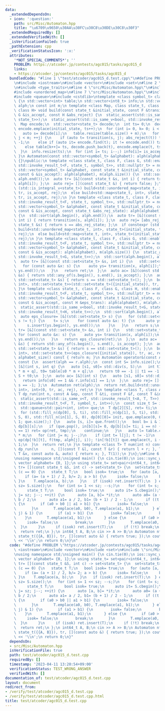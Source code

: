 ```yaml
---
data:
  _extendedDependsOn:
  - icon: ':question:'
    path: src/Misc/Automaton.hpp
    title: "\u6709\u9650\u30AA\u30FC\u30C8\u30DE\u30C8\u30F3"
  _extendedRequiredBy: []
  _extendedVerifiedWith: []
  _isVerificationFailed: true
  _pathExtension: cpp
  _verificationStatusIcon: ':x:'
  attributes:
    '*NOT_SPECIAL_COMMENTS*': ''
    PROBLEM: https://atcoder.jp/contests/agc015/tasks/agc015_d
    links:
    - https://atcoder.jp/contests/agc015/tasks/agc015_d
  bundledCode: "#line 1 \"test/atcoder/agc015_d.test.cpp\"\n#define PROBLEM \"https://atcoder.jp/contests/agc015/tasks/agc015_d\"\
    \n#include <iostream>\n#include <vector>\n#include <set>\n#line 2 \"src/Misc/Automaton.hpp\"\
    \n#include <type_traits>\n#line 4 \"src/Misc/Automaton.hpp\"\n#include <map>\n\
    #include <unordered_map>\n#line 7 \"src/Misc/Automaton.hpp\"\n#include <algorithm>\n\
    #include <queue>\n#include <cstdlib>\ntemplate <class symbol_t> class Automaton\
    \ {\n std::vector<int> table;\n std::vector<int8_t> info;\n std::vector<symbol_t>\
    \ alph;\n const int m;\n template <class Map, class state_t, class F, class G,\
    \ class H> void build(const state_t &initial_state, const F &transition, const\
    \ G &is_accept, const H &abs_reject) {\n  static_assert(std::is_same_v<bool, std::invoke_result_t<G,\
    \ state_t>>);\n  static_assert(std::is_same_v<bool, std::invoke_result_t<H, state_t>>);\n\
    \  Map encode;\n  std::vector<state_t> decode;\n  int ts= 0;\n  decode.push_back(initial_state),\
    \ encode.emplace(initial_state, ts++);\n  for (int i= 0, k= 0; i < ts; ++i) {\n\
    \   auto s= decode[i];\n   table.resize(table.size() + m);\n   for (int j= 0;\
    \ j < m; ++j) {\n    if (auto t= transition(s, j); abs_reject(t)) table[k++]=\
    \ -1;\n    else if (auto it= encode.find(t); it != encode.end()) table[k++]= it->second;\n\
    \    else table[k++]= ts, decode.push_back(t), encode.emplace(t, ts++);\n   }\n\
    \  }\n  info.resize(ts);\n  for (int i= ts; i--;) info[i]= is_accept(decode[i]);\n\
    \ }\n Automaton(const std::vector<symbol_t> &alphabet): alph(alphabet), m(alph.size())\
    \ {}\npublic:\n template <class state_t, class F, class G, std::enable_if_t<std::is_same_v<state_t,\
    \ std::invoke_result_t<F, state_t, symbol_t>>, std::nullptr_t> = nullptr> Automaton(const\
    \ std::vector<symbol_t> &alphabet, const state_t &initial_state, const F &transition,\
    \ const G &is_accept): alph(alphabet), m(alph.size()) {\n  std::sort(alph.begin(),\
    \ alph.end());\n  auto tr= [&](const state_t &s, int i) { return transition(s,\
    \ alph[i]); };\n  auto rej= [](const state_t &) { return false; };\n  if constexpr\
    \ (std::is_integral_v<state_t>) build<std::unordered_map<state_t, int>, state_t>(initial_state,\
    \ tr, is_accept, rej);\n  else build<std::map<state_t, int>, state_t>(initial_state,\
    \ tr, is_accept, rej);\n }\n template <class state_t, class F, class G, std::enable_if_t<std::is_same_v<state_t,\
    \ std::invoke_result_t<F, state_t, symbol_t>>, std::nullptr_t> = nullptr> Automaton(const\
    \ std::vector<symbol_t> &alphabet, const state_t &initial_state, const F &transition,\
    \ const G &is_accept, const state_t &abs_rej_state): alph(alphabet), m(alph.size())\
    \ {\n  std::sort(alph.begin(), alph.end());\n  auto tr= [&](const state_t &s,\
    \ int i) { return transition(s, alph[i]); };\n  auto rej= [abs_rej_state](const\
    \ state_t &s) { return s == abs_rej_state; };\n  if constexpr (std::is_integral_v<state_t>)\
    \ build<std::unordered_map<state_t, int>, state_t>(initial_state, tr, is_accept,\
    \ rej);\n  else build<std::map<state_t, int>, state_t>(initial_state, tr, is_accept,\
    \ rej);\n }\n template <class state_t, class F, class G, std::enable_if_t<std::is_same_v<std::set<state_t>,\
    \ std::invoke_result_t<F, state_t, symbol_t>>, std::nullptr_t> = nullptr> Automaton(const\
    \ std::vector<symbol_t> &alphabet, const state_t &initial_state, const F &transition,\
    \ const G &is_accept): alph(alphabet), m(alph.size()) {\n  static_assert(std::is_same_v<bool,\
    \ std::invoke_result_t<G, state_t>>);\n  std::sort(alph.begin(), alph.end());\n\
    \  auto tr= [&](const std::set<state_t> &s, int i) {\n   std::set<state_t> ret;\n\
    \   for (const auto &x: s) {\n    auto ys= transition(x, alph[i]);\n    ret.insert(ys.begin(),\
    \ ys.end());\n   }\n   return ret;\n  };\n  auto ac= [&](const std::set<state_t>\
    \ &s) { return std::any_of(s.begin(), s.end(), is_accept); };\n  auto rej= [](const\
    \ std::set<state_t> &s) { return s == std::set<state_t>(); };\n  build<std::map<std::set<state_t>,\
    \ int>, std::set<state_t>>(std::set<state_t>({initial_state}), tr, ac, rej);\n\
    \ }\n template <class state_t, class F, class G, class H, std::enable_if_t<std::is_same_v<std::set<state_t>,\
    \ std::invoke_result_t<F, state_t, symbol_t>>, std::nullptr_t> = nullptr> Automaton(const\
    \ std::vector<symbol_t> &alphabet, const state_t &initial_state, const F &transition,\
    \ const G &is_accept, const H &eps_trans): alph(alphabet), m(alph.size()) {\n\
    \  static_assert(std::is_same_v<bool, std::invoke_result_t<G, state_t>>);\n  static_assert(std::is_same_v<std::set<state_t>,\
    \ std::invoke_result_t<H, state_t>>);\n  std::sort(alph.begin(), alph.end());\n\
    \  auto eps_closure= [&](std::set<state_t> s) {\n   for (std::set<state_t> t;\
    \ s != t;) {\n    t= s;\n    for (const auto &x: t) {\n     auto ys= eps_trans(x);\n\
    \     s.insert(ys.begin(), ys.end());\n    }\n   }\n   return s;\n  };\n  auto\
    \ tr= [&](const std::set<state_t> &s, int i) {\n   std::set<state_t> ret;\n  \
    \ for (const auto &x: s) {\n    auto ys= transition(x, alph[i]);\n    ret.insert(ys.begin(),\
    \ ys.end());\n   }\n   return eps_closure(ret);\n  };\n  auto ac= [&](const std::set<state_t>\
    \ &s) { return std::any_of(s.begin(), s.end(), is_accept); };\n  auto rej= [](const\
    \ std::set<state_t> &s) { return s == std::set<state_t>(); };\n  build<std::map<std::set<state_t>,\
    \ int>, std::set<state_t>>(eps_closure({initial_state}), tr, ac, rej);\n }\n size_t\
    \ alphabet_size() const { return m; }\n Automaton operator&(const Automaton &r)\
    \ const {\n  assert(alph == r.alph);\n  const int S= info.size();\n  auto tr=\
    \ [&](int s, int q) {\n   auto [s1, s0]= std::div(s, S);\n   int t1= r.table[s1\
    \ * m + q], t0= table[s0 * m + q];\n   return t0 == -1 || t1 == -1 ? -1 : t1 *\
    \ S + t0;\n  };\n  auto ac= [&](int s) {\n   auto [s1, s0]= std::div(s, S);\n\
    \   return info[s0] == 1 && r.info[s1] == 1;\n  };\n  auto rej= [](int s) { return\
    \ s == -1; };\n  Automaton ret(alph);\n  return ret.build<std::unordered_map<int,\
    \ int>, int>(0, tr, ac, rej), ret;\n }\n template <class T, class A, class F>\
    \ T dp_run(int n, const A &op, const T &ti, const F &f, const T &init) const {\n\
    \  static_assert(std::is_same_v<T, std::invoke_result_t<A, T, T>>);\n  static_assert(std::is_same_v<T,\
    \ std::invoke_result_t<F, T, symbol_t, int>>);\n  const size_t S= info.size();\n\
    \  std::queue<std::pair<int, int>> que;\n  T dp[2][S], ret= ti;\n  bool in[2][S];\n\
    \  for (std::fill_n(dp[0], S, ti), std::fill_n(dp[1], S, ti), std::fill_n(in[0],\
    \ S, 0), std::fill_n(in[1], S, 0), dp[0][0]= init, que.emplace(0, 0), in[0][0]=\
    \ 1; que.size();) {\n   auto [s, i]= que.front();\n   bool b= i & 1;\n   T tmp=\
    \ dp[b][s];\n   if (que.pop(), in[b][s]= 0, dp[b][s]= ti; i == n) {\n    if (info[s]\
    \ == 1) ret= op(ret, tmp);\n    continue;\n   }\n   auto l= table.cbegin() + s\
    \ * m;\n   for (int j= m; j--;)\n    if (int t= l[j]; t != -1)\n     if (dp[!b][t]=\
    \ op(dp[!b][t], f(tmp, alph[j], i)); !in[!b][t]) que.emplace(t, i + 1), in[!b][t]=\
    \ 1;\n  }\n  return ret;\n }\n template <class T> T num(int n) const {\n  return\
    \ dp_run(\n      n, [](const T &l, const T &r) { return l + r; }, T(), [](const\
    \ T &x, const auto &, auto) { return x; }, T(1));\n }\n};\n#line 6 \"test/atcoder/agc015_d.test.cpp\"\
    \nusing namespace std;\nsigned main() {\n cin.tie(0);\n ios::sync_with_stdio(false);\n\
    \ vector alphabet= {0, 1};\n using state_t= set<pair<int64_t, int64_t>>;\n auto\
    \ tr= [](const state_t &S, int c) -> set<state_t> {\n  set<state_t> ret;\n  if\
    \ (c == 0) {\n   state_t T;\n   bool isok= true;\n   for (auto [a, b]: S) {\n\
    \    if (a= (a + 1) / 2, b/= 2; a > b) {\n     isok= false;\n     break;\n   \
    \ }\n    T.emplace(a, b);\n   }\n   if (isok) ret.insert(T);\n  } else {\n   int\
    \ sz= S.size();\n   for (int s= 1 << sz; --s;)\n    for (int t= s;; --t&= s) {\n\
    \     state_t T;\n     bool isok= true;\n     auto it= S.cbegin();\n     for (int\
    \ j= sz; j--; ++it) {\n      auto [a, b]= *it;\n      auto a0= (a + 1) / 2, b0=\
    \ b / 2;\n      auto a1= a / 2, b1= (b + 1) / 2 - 1;\n      if ((t >> j) & 1)\
    \ {\n       if (a0 > b0 || a1 > b1) {\n        isok= false;\n        break;\n\
    \       }\n       T.emplace(a0, b0), T.emplace(a1, b1);\n      } else if ((s >>\
    \ j) & 1) {\n       if (a1 > b1) {\n        isok= false;\n        break;\n   \
    \    }\n       T.emplace(a1, b1);\n      } else {\n       if (a0 > b0) {\n   \
    \     isok= false;\n        break;\n       }\n       T.emplace(a0, b0);\n    \
    \  }\n     }\n     if (isok) ret.insert(T);\n     if (!t) break;\n    }\n  }\n\
    \  return ret;\n };\n int64_t A, B;\n cin >> A >> B;\n Automaton nfa(alphabet,\
    \ state_t({{A, B}}), tr, [](const auto &) { return true; });\n cout << nfa.num<int64_t>(60)\
    \ << '\\n';\n return 0;\n}\n"
  code: "#define PROBLEM \"https://atcoder.jp/contests/agc015/tasks/agc015_d\"\n#include\
    \ <iostream>\n#include <vector>\n#include <set>\n#include \"src/Misc/Automaton.hpp\"\
    \nusing namespace std;\nsigned main() {\n cin.tie(0);\n ios::sync_with_stdio(false);\n\
    \ vector alphabet= {0, 1};\n using state_t= set<pair<int64_t, int64_t>>;\n auto\
    \ tr= [](const state_t &S, int c) -> set<state_t> {\n  set<state_t> ret;\n  if\
    \ (c == 0) {\n   state_t T;\n   bool isok= true;\n   for (auto [a, b]: S) {\n\
    \    if (a= (a + 1) / 2, b/= 2; a > b) {\n     isok= false;\n     break;\n   \
    \ }\n    T.emplace(a, b);\n   }\n   if (isok) ret.insert(T);\n  } else {\n   int\
    \ sz= S.size();\n   for (int s= 1 << sz; --s;)\n    for (int t= s;; --t&= s) {\n\
    \     state_t T;\n     bool isok= true;\n     auto it= S.cbegin();\n     for (int\
    \ j= sz; j--; ++it) {\n      auto [a, b]= *it;\n      auto a0= (a + 1) / 2, b0=\
    \ b / 2;\n      auto a1= a / 2, b1= (b + 1) / 2 - 1;\n      if ((t >> j) & 1)\
    \ {\n       if (a0 > b0 || a1 > b1) {\n        isok= false;\n        break;\n\
    \       }\n       T.emplace(a0, b0), T.emplace(a1, b1);\n      } else if ((s >>\
    \ j) & 1) {\n       if (a1 > b1) {\n        isok= false;\n        break;\n   \
    \    }\n       T.emplace(a1, b1);\n      } else {\n       if (a0 > b0) {\n   \
    \     isok= false;\n        break;\n       }\n       T.emplace(a0, b0);\n    \
    \  }\n     }\n     if (isok) ret.insert(T);\n     if (!t) break;\n    }\n  }\n\
    \  return ret;\n };\n int64_t A, B;\n cin >> A >> B;\n Automaton nfa(alphabet,\
    \ state_t({{A, B}}), tr, [](const auto &) { return true; });\n cout << nfa.num<int64_t>(60)\
    \ << '\\n';\n return 0;\n}"
  dependsOn:
  - src/Misc/Automaton.hpp
  isVerificationFile: true
  path: test/atcoder/agc015_d.test.cpp
  requiredBy: []
  timestamp: '2023-04-11 13:20:54+09:00'
  verificationStatus: TEST_WRONG_ANSWER
  verifiedWith: []
documentation_of: test/atcoder/agc015_d.test.cpp
layout: document
redirect_from:
- /verify/test/atcoder/agc015_d.test.cpp
- /verify/test/atcoder/agc015_d.test.cpp.html
title: test/atcoder/agc015_d.test.cpp
---
```

